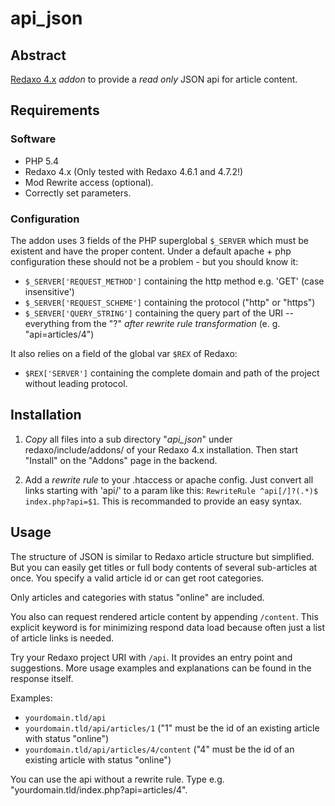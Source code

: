 # api_json

## Abstract

[Redaxo 4.x](https://redaxo.org) *addon* to provide a _read only_ JSON api for article content.

## Requirements

### Software

* PHP 5.4
* Redaxo 4.x (Only tested with Redaxo 4.6.1 and 4.7.2!)
* Mod Rewrite access (optional).
* Correctly set parameters.

### Configuration

The addon uses 3 fields of the PHP superglobal `$_SERVER` which must be existent and have the proper content.
Under a default apache + php configuration these should not be a problem - but you should know it:

* `$_SERVER['REQUEST_METHOD']` containing the http method e.g. 'GET' (case insensitive')
* `$_SERVER['REQUEST_SCHEME']` containing the protocol ("http" or "https")
* `$_SERVER['QUERY_STRING']` containing the query part of the URI -- everything from the "?" _after rewrite rule transformation_ (e. g. "api=articles/4")

It also relies on a field of the global var `$REX` of Redaxo:

* `$REX['SERVER']` containing the complete domain and path of the project without leading protocol.

## Installation

1. *Copy* all files into  a sub directory "*api_json*" under redaxo/include/addons/ of your Redaxo 4.x installation. Then start "Install" on the "Addons" page in the backend.

2. Add a *rewrite rule* to your .htaccess or apache config. Just convert all links starting with 'api/' to a param like this: `RewriteRule ^api[/]?(.*)$ index.php?api=$1`. This is recommanded to provide an easy syntax.

## Usage

The structure of JSON is similar to Redaxo article structure but simplified.
But you can easily get titles or full body contents of several sub-articles at once. You specify a valid article id or can get root categories.

Only articles and categories with status "online" are included.

You also can request rendered article content by appending `/content`. This explicit keyword is for  minimizing respond data load because often just a list of article links is needed.

Try your Redaxo project URI with `/api`. It provides an entry point and suggestions. More usage examples and explanations can be found in the response itself.

Examples:

* `yourdomain.tld/api`
* `yourdomain.tld/api/articles/1` ("1" must be the id of an existing article with status "online")
* `yourdomain.tld/api/articles/4/content` ("4" must be the id of an existing article with status "online")

You can use the api without a rewrite rule. Type e.g. "yourdomain.tld/index.php?api=articles/4".
